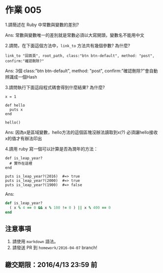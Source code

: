 # 作業 005

1.請簡述在 Ruby 中常數與變數的差別?

Ans:
常數與變數唯一的差別就是常數必須以大寫開頭，變數名不能用中文

2.請問，在下面這個方法中，`link_to` 方法共有幾個參數? 為什麼?

```
link_to "回首頁", root_path, class:"btn btn-default", method: "post", confirm:"確認刪除?"
```

Ans:
3個
class:"btn btn-default", method: "post", confirm:"確認刪除?"會自動辨識成一個Hash

3.請問執行下面這段程式碼會得到什麼結果? 為什麼?

```
x = 1

def hello
  puts x
end

hello()
```

Ans:
因為x是區域變數，hello方法的這個區塊沒辦法讀取到x(?)
必須讓hello接收x的值才有辦法印出


4.請用 ruby 寫一個可以計算是否為潤年的方法：

```
def is_leap_year?
  # 實作在這裡
end

puts is_leap_year?(2016)  #=> true
puts is_leap_year?(2000)  #=> true
puts is_leap_year?(1900)  #=> false
```

Ans:
```ruby
def is_leap_year?
  ( x % 4 == 0 && x % 100 != 0 ) || x % 400 == 0 
end
```

## 注意事項

1. 請使用 `markdown` 語法。
2. 請發送 PR 到 `homework/2016-04-07` branch!

## 繳交期限：2016/4/13 23:59 前